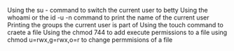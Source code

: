 Using the su - command to switch the current user to betty
Using the whoami or the id -u -n command to print the name of the current user
Printing the groups the current user is part of
Using the touch command to craete a file
Using the chmod 744 to add execute permissions to a file
 using chmod u=rwx,g=rwx,o=r to change permmisions of a file
